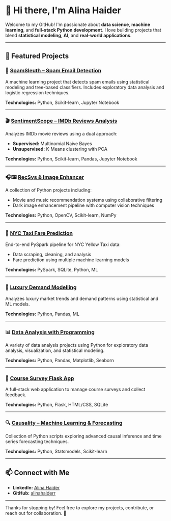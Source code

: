 # 👋 Hi there, I'm Alina Haider

Welcome to my GitHub! I'm passionate about **data science**, **machine learning**, and **full-stack Python development**. I love building projects that blend **statistical modeling**, **AI**, and **real-world applications**.

---

## 🚀 Featured Projects

### 📧 [SpamSleuth – Spam Email Detection](https://github.com/alinahaiderr/SpamSleuth-Spam-Email-Detection)
A machine learning project that detects spam emails using statistical modeling and tree-based classifiers. Includes exploratory data analysis and logistic regression techniques.

**Technologies:** Python, Scikit-learn, Jupyter Notebook

---

### 🎬 [SentimentScope – IMDb Reviews Analysis](https://github.com/alinahaiderr/Supervised-Unsupervised-Learning-on-IMDb-Reviews)
Analyzes IMDb movie reviews using a dual approach:
- **Supervised:** Multinomial Naive Bayes
- **Unsupervised:** K-Means clustering with PCA

**Technologies:** Python, Scikit-learn, Pandas, Jupyter Notebook

---

### 🎧🖼️ [RecSys & Image Enhancer](https://github.com/alinahaiderr/recsys-image-enhancer)
A collection of Python projects including:
- Movie and music recommendation systems using collaborative filtering
- Dark image enhancement pipeline with computer vision techniques

**Technologies:** Python, OpenCV, Scikit-learn, NumPy

---

### 🚕 [NYC Taxi Fare Prediction](https://github.com/alinahaiderr/RecSys-ImageEnhancer)
End-to-end PySpark pipeline for NYC Yellow Taxi data:
- Data scraping, cleaning, and analysis
- Fare prediction using multiple machine learning models

**Technologies:** PySpark, SQLite, Python, ML

---

### 💎 [Luxury Demand Modelling](https://github.com/alinahaiderr/Luxury-Demand-Modelling)
Analyzes luxury market trends and demand patterns using statistical and ML models.

**Technologies:** Python, Pandas, ML

---

### 📊 [Data Analysis with Programming](https://github.com/alinahaiderr/Data-Analysis-with-Programming)
A variety of data analysis projects using Python for exploratory data analysis, visualization, and statistical modeling.

**Technologies:** Python, Pandas, Matplotlib, Seaborn

---

### 📝 [Course Survey Flask App](https://github.com/alinahaiderr/Course-Survey-Flask-App)
A full-stack web application to manage course surveys and collect feedback.

**Technologies:** Python, Flask, HTML/CSS, SQLite

---

### 🔍 [Causality – Machine Learning & Forecasting](https://github.com/alinahaiderr/Causality--Machine-Learning-and-Forecasting)
Collection of Python scripts exploring advanced causal inference and time series forecasting techniques.

**Technologies:** Python, Statsmodels, Scikit-learn

---

## 📫 Connect with Me

- **LinkedIn:** [Alina Haider](https://www.linkedin.com/in/alina-haider)
- **GitHub:** [alinahaiderr](https://github.com/alinahaiderr)

---

Thanks for stopping by! Feel free to explore my projects, contribute, or reach out for collaboration. 🌟
